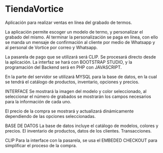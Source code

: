 # TiendaVortice
 Aplicación para realizar ventas en línea del grabado de termos.
 
 La aplicación permite escoger un modelo de termo, y personalizar el grabado del mismo. Al terminar la personalización se paga en línea, con ello se manda un mensaje de confirmación al cliente por medio de Whatsapp y al personal de Vortice por correo y Whatsapp.

La pasarela de pago que se utilizará será CLIP. Se procesará directo desde la aplicación. La interfaz se hará con BOOTSTRAP STUDIO, y la programación del Backend será en PHP con JAVASCRIPT.

En la parte del servidor se utilizará MYSQL para la base de datos, en la cual se tendrá el catálogo de productos, inventario, opciones y precios.

INTERFACE
Se mostrará la imagen del modelo y color seleccionado, al seleccionar el número de grabados se mostrarán los campos necesarios para la información de cada uno.

El precio de la compra se mostrará y actualizará dinámicamente dependiendo de las opciones seleccionadas.

BASE DE DATOS
La base de datos incluye el catálogo de modelos, colores y precios. El inventario de productos, datos de los clientes. Transacciones.

CLIP
Para la interface con la pasarela, se usa el EMBEDED CHECKOUT para simplificar el proceso de la compra.

